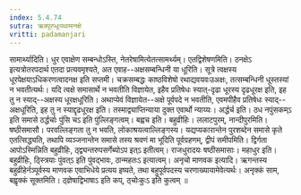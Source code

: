 ```yaml
---
index: 5.4.74
sutra: ऋक्पूरप्धूःपथामानक्षे
vritti: padamanjari
---
```


  सामार्थ्यादिति। धुर एवाक्षेण सम्बन्धोऽस्ति, नेतरेषामित्येतत्सामर्थ्यम्। एतद्विशेषणमिति। ठनक्षेऽ इत्यत्रोतरपदार्थ एतदा प्रत्यवमृश्यते, अत एवाह--अक्षसम्बन्धिनी या धूरिति। सूत्रे त्वक्षस्य धूरपेक्षयाऽधिकरणत्वादनक्ष इति सप्तमी। चक्रसम्बद्धः काष्ठविशेषो रथाद्यवयवःउअक्षः, तत्सम्बन्धिनी धूस्तस्यां न भवतीत्यर्थः। यदि त्वक्षे समासार्थे न भवतीति विज्ञायेत, इहैव प्रतिषेधः स्यात्-दृढा धूरस्य दृढधूरक्ष इति, इह तु न स्याद्--अक्षस्य धूरक्षधूरिति। अथाप्येवं विज्ञायेत--अक्षे पूर्वपदे न भवतीति, एवमपीहैव प्रतिषेधः स्याद्--अक्षधूरिति, इह तु न स्याद्दृढधूरक्ष इति। तस्माद्व्याप्तिन्याया दुक्त एवार्थो न्याय्यः। अर्द्धर्च इति। ठध नपुंसकम्ऽ इति समासे ठर्द्धर्चाः पुंसि चऽ इति पुंल्लिङ्गत्वम्। बह्वच इति। बहुव्रीहिः। ललाटपुरम्, नान्दीपुरमिति। षष्ठीसमासौ। परवल्लिङ्गता तु न भवति, लोकाश्रयत्वाल्लिङ्गस्य। यद्यप्यकारान्तेन पुरशब्देन समासे कृते एतत्सिद्ध्यति, तथापि व्यञ्जनान्तेन समासे तस्य श्रवणं मा भूदिति पूर्वग्रहणम्, द्वीपं समीपमिति। द्विर्गता आपोऽस्मिन्निति बहुव्रीहिः, ठ्द्व्यन्तरुपसर्गेब्योऽप इत्ऽ इतीत्वम्। राजधुरादयः षष्ठीसमासाः। महाधुर इति। बहुव्रीहिः, ठ्स्त्रियाः पुंवत्ऽ इति पुंवद्भावः, ठान्महतःऽ इत्यात्वम्।  अनृचो माणवक इत्यादि। ऋगन्तस्य बहुव्रीहेर्नञ्पूर्वस्य माणवक एवाभिधेये प्रत्यय इष्यते, तथा बहुपूर्वपदस्य चरणाख्यायामेवेत्यर्थः। अनृक्कं साम, बह्वृक्कं सूक्तमिति। ठ्ज्ञेषाद्विभाषाऽ इति कप्, ठ्चोःकुःऽ इति कुत्वम् ॥